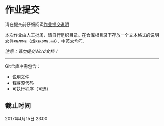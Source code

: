 # 作业提交

请在提交前仔细阅读[作业提交说明](commit.html)

本次作业由人工批阅，请自行组织目录。在仓库根目录下存放一个文本格式的说明文件`README`（或`README.md`），中英文均可。

*注意：请勿提交Word文档！*

***

Git仓库中需包含：

* 说明文件
* 程序源代码
* 可执行程序（可选）

## 截止时间

2017年4月15日 23:00